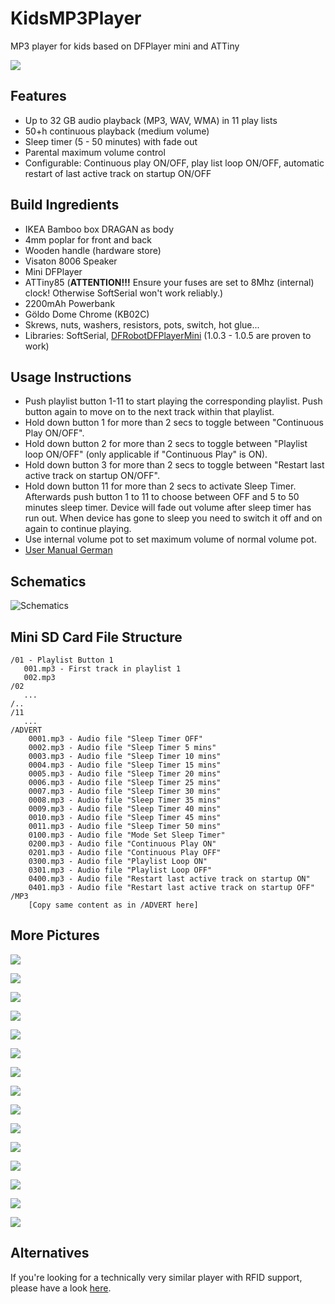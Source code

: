 # KidsMP3Player
MP3 player for kids based on DFPlayer mini and ATTiny

![](assets/14box1.png)

## Features
* Up to 32 GB audio playback (MP3, WAV, WMA) in 11 play lists
* 50+h continuous playback (medium volume)
* Sleep timer (5 - 50 minutes) with fade out
* Parental maximum volume control
* Configurable: Continuous play ON/OFF, play list loop ON/OFF, automatic restart of last active track on startup ON/OFF

## Build Ingredients
* IKEA Bamboo box DRAGAN as body
* 4mm poplar for front and back
* Wooden handle (hardware store)
* Visaton 8006 Speaker
* Mini DFPlayer
* ATTiny85 (**ATTENTION!!!** Ensure your fuses are set to 8Mhz (internal) clock! Otherwise SoftSerial won't work reliably.)
* 2200mAh Powerbank
* Göldo Dome Chrome (KB02C)
* Skrews, nuts, washers, resistors, pots, switch, hot glue...
* Libraries: SoftSerial, [DFRobotDFPlayerMini](https://github.com/DFRobot/DFRobotDFPlayerMini) (1.0.3 - 1.0.5 are proven to work)

## Usage Instructions
* Push playlist button 1-11 to start playing the corresponding playlist. Push button again to move on to the next track within that playlist.
* Hold down button 1 for more than 2 secs to toggle between "Continuous Play ON/OFF".
* Hold down button 2 for more than 2 secs to toggle between "Playlist loop ON/OFF" (only applicable if "Continuous Play" is ON). 
* Hold down button 3 for more than 2 secs to toggle between "Restart last active track on startup ON/OFF". 
* Hold down button 11 for more than 2 secs to activate Sleep Timer. Afterwards push button 1 to 11 to choose between OFF and 5 to 50 minutes sleep timer. Device will fade out volume after sleep timer has run out. When device has gone to sleep you need to switch it off and on again to continue playing.
* Use internal volume pot to set maximum volume of normal volume pot.
* [User Manual German](assets/Manual%20German.pdf)

## Schematics
![Schematics](assets/Schematics_PCB.png)

## Mini SD Card File Structure
```
/01 - Playlist Button 1
   001.mp3 - First track in playlist 1
   002.mp3
/02
   ...
/..
/11
   ...  
/ADVERT
    0001.mp3 - Audio file "Sleep Timer OFF"
    0002.mp3 - Audio file "Sleep Timer 5 mins"
    0003.mp3 - Audio file "Sleep Timer 10 mins"
    0004.mp3 - Audio file "Sleep Timer 15 mins"
    0005.mp3 - Audio file "Sleep Timer 20 mins"
    0006.mp3 - Audio file "Sleep Timer 25 mins"
    0007.mp3 - Audio file "Sleep Timer 30 mins"
    0008.mp3 - Audio file "Sleep Timer 35 mins"
    0009.mp3 - Audio file "Sleep Timer 40 mins"
    0010.mp3 - Audio file "Sleep Timer 45 mins"
    0011.mp3 - Audio file "Sleep Timer 50 mins"
    0100.mp3 - Audio file "Mode Set Sleep Timer"
    0200.mp3 - Audio file "Continuous Play ON"
    0201.mp3 - Audio file "Continuous Play OFF"
    0300.mp3 - Audio file "Playlist Loop ON"
    0301.mp3 - Audio file "Playlist Loop OFF"
    0400.mp3 - Audio file "Restart last active track on startup ON"
    0401.mp3 - Audio file "Restart last active track on startup OFF"
/MP3
    [Copy same content as in /ADVERT here]
```

## More Pictures
![](assets/01prototype_setup.png)

![](assets/02pcb_front.png)

![](assets/03pcb_back.png)

![](assets/04pcbkeys_front.png)

![](assets/05pcbkeys_back.png)

![](assets/06box01.png)

![](assets/07box_front.png)

![](assets/08box02.png)

![](assets/09box_top.png)

![](assets/10box_inside1.png)

![](assets/11box_inside2.png)

![](assets/12box_inside3.png)

![](assets/13box_back.png)

![](assets/14box1.png)

![](assets/15box2.png)

## Alternatives
If you're looking for a technically very similar player with RFID support, please have a look [here](https://github.com/xfjx/TonUINO). 
